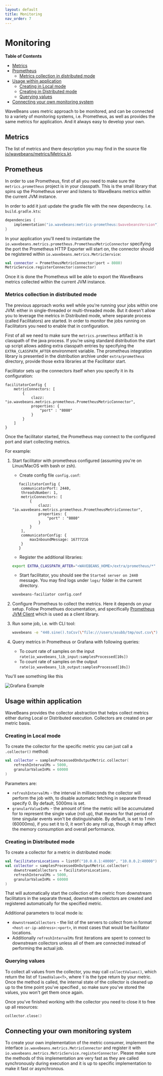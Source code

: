 ```yaml
---
layout: default
title: Monitoring
nav_order: 7
---
```

# Monitoring

<!-- START doctoc generated TOC please keep comment here to allow auto update -->
<!-- DON'T EDIT THIS SECTION, INSTEAD RE-RUN doctoc TO UPDATE -->
**Table of Contents**

- [Metrics](#metrics)
- [Prometheus](#prometheus)
  - [Metrics collection in distributed mode](#metrics-collection-in-distributed-mode)
- [Usage within application](#usage-within-application)
  - [Creating in Local mode](#creating-in-local-mode)
  - [Creating in Distributed mode](#creating-in-distributed-mode)
  - [Querying values](#querying-values)
- [Connecting your own monitoring system](#connecting-your-own-monitoring-system)

<!-- END doctoc generated TOC please keep comment here to allow auto update -->


WaveBeans uses metric approach to be monitored, and can be connected to a variety of monitoring systems, i.e. Prometheus, as well as provides the same metrics for application. And it always easy to develop your own.

## Metrics

The list of metrics and there description you may find in the source file [io/wavebeans/metrics/Metrics.kt](https://github.com/WaveBeans/wavebeans/blob/master/metrics/core/src/main/kotlin/io/wavebeans/metrics/Metrics.kt).

## Prometheus

In order to use Prometheus, first of all you need to make sure the `metrics.prometheus` project is in your classpath. This is the small library that spins up the Prometheus server and listens to WaveBeans metrics within the current JVM instance.

In order to add it just update the gradle file with the new dependecny. I.e. `build.gradle.kts`:

```kotlin
dependencies {
    implementation("io.wavebeans:metrics-prometheus:$wavebeansVersion")
}
```

In your application you'll need to instantiate the `io.wavebeans.metrics.prometheus.PrometheusMetricConnector` specifying the port the Prometheus HTTP Exporter will start on, the connector should be registered within `io.wavebeans.metrics.MetricService`:

```kotlin
val connector = PrometheusMetricConnector(port = 8080)
MetricService.registerConnector(connector)
```

Once it is done the Prometheus will be able to export the WaveBeans metrics collected within the current JVM instance.

### Metrics collection in distributed mode

The previous approach works well while you're running your jobs within one JVM: either in single-threaded or multi-threaded mode. But it doesn't allow you to leverage the metrics in Distributed mode, where separate process (called Facilitators) are started. In order to monitor the jobs running on Facilitators you need to enable that in configuration.

First of all we need to make sure the `metrics.prometheus` artifact is in classpath of the java process. If you're using standard distribution the start up script allows adding extra classpath entries by specifying the `EXTRA_CLASSPATH_AFTER` environment variable. The prometheus integration library is presented in the distribution archive under `extra/prometheus` directory, provide those extra libraries at the Facilitator start.

Facilitator sets up the connectors itself when you specify it in its configuration:

```hocon
facilitatorConfig {
    metricConnectors: [
        {
            clazz: "io.wavebeans.metrics.prometheus.PrometheusMetricConnector",
            properties: {
                "port" : "8080"
            }
        }
    ]
}
```

Once the facilitator started, the Prometheus may connect to the configured port and start collecting metrics.

For example:

1. Start facilitator with prometheus configured (assuming you're on Linux/MacOS with bash or zsh). 
   
    * Create config file `config.conf`:
    
    ```hocon
       facilitatorConfig {
        communicatorPort: 2440,
        threadsNumber: 1,
        metricConnectors: [
            {
                clazz: "io.wavebeans.metrics.prometheus.PrometheusMetricConnector",
                properties: {
                    "port" : "8080"
                }
            }
        ],
        communicatorConfig: {
            maxInboundMessage: 16777216
        }
       }
    ```
   
   * Register the additional libraries:
   
   ```bash
   export EXTRA_CLASSPATH_AFTER="<WAVEBEANS_HOME>/extra/prometheus/*"
   ```
   
   * Start facilitator, you should see the `Started server on 2440` message. You may find logs under `logs/` folder in the current directory.
   
   ```bash
   wavebeans-faciliator config.conf
   ```
2. Configure Prometheus to collect the metrics. Here it depends on your setup. Follow Promethues documentation, and specifically [Prometheus JVM Client](https://github.com/prometheus/client_java) which is used as a client library.
3. Run some job, i.e. with CLI tool:
    ```bash
    wavebeans -e "440.sine().toCsv(\"file:///users/asubb/tmp/out.csv\").out()" --time --verbose -l 127.0.0.1:2440 -m distributed -p 1 -t 1
    ```
4. Query metrics in Prometheus or Grafana with following queries:

    * To count rate of samples on the input `rate(io_wavebeans_lib_input:samplesProcessed[10s])`
    * To count rate of samples on the output `rate(io_wavebeans_lib_output:samplesProcessed[10s])`

You'll see something like this

![Grafana Example](assets/grafana-example1.png)

## Usage within application

WaveBeans provides the collector abstraction that helps collect metrics either during Local or Distributed execution. Collectors are created on per metric basis.

### Creating in Local mode

To create the collector for the specific metric you can just call a `.collector()` method:

```kotlin
val collector = samplesProcessedOnOutputMetric.collector(
    refreshIntervalMs = 5000, 
    granularValueInMs = 60000
)
```

Parameters are:
* `refreshIntervalMs` - the interval in milliseconds the collector will perform the job with, to disable automatic fetching in separate thread specify 0. By default, 5000ms is set.
* `granularValueInMs` - the amount of time the metric will be accumulated for to represent the single value (roll up), that means for that period of time singular events won't be distinguishable. By default, is set to 1 min (60000ms), if you set it to 0, it won't do any roll up, though it may affect the memory consumption and overall performance.

### Creating in Distributed mode

To create a collector for a metric in distributed mode:

```kotlin
val facilitatorsLocations = listOf("10.0.0.1:40000", "10.0.0.2:40000")
val collector = samplesProcessedOnOutputMetric.collector(
    downstreamCollectors = facilitatorsLocations, 
    refreshIntervalMs = 5000, 
    granularValueInMs = 60000
)
```

That will automatically start the collection of the metric from downstream facilitators in the separate thread, downstream collectors are created and registered automatically for the specified metric.

Additional parameters to local mode is:
* `downstreamCollectors` - the list of the servers to collect from in format `<host-or-ip-address>:<port>`, in most cases that would be facilitator locations.
* Additionally `refreshIntervalMs` first iterations are spent to connect to downstream collectors unless all of them are connected instead of performing the actual job.

### Querying values

To collect all values from the collector, you may call `collectValues()`, which return the list of `TimedValue<T>`, where `T` is the type return by your metric. Once the method is called, the internal state of the collector is cleaned up up to the time point you've specified , so make sure you've stored the values, you won't get them once again.

Once you've finished working with the collector you need to close it to free up all resources:

```kotlin
collector.close()
``` 

## Connecting your own monitoring system

To create your own implementation of the metric consumer, implement the interface `io.wavebeans.metrics.MetricConnector` and register it with `io.wavebeans.metrics.MetricService.registerConnector`. Please make sure the methods of this implementation are very fast as they are called synchronously during execution and it is up to specific implementation to make it fast or asynchronous. 